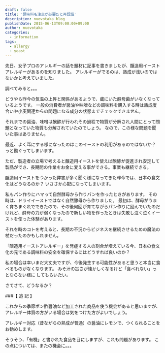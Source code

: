 ```yaml
---
draft: false
title: '調味料も注意が必要だと再認識'
description: nuovotaka blog
publishDate: 2015-06-13T09:00:00+09:00
author: nuovotaka
categories:
  - information
tags:
  - allergy
  - yeast
---
```


先日、女子プロのアレルギーの話を題材に記事を書きましたが、醸造用イーストアレルギーがあるのを知りました。
アレルギーがでるのは、熟成が浅いのではないかと考えていました。

調べてみると。。。

どうやら昨今の気温の上昇と関係があるようで、蔵にいた酵母菌がいなくなっているようです。
一般の消費者が醤油や味噌などの調味料を購入する時は熟成度合いや小麦関連からの問題になる成分の状態までチェックできません。

それまでの醤油、味噌は醗酵が行われその過程で物質が分解され人間にとって問題となっていた物質も分解されていたのでしょう。
なので、この様な問題を聞いた事はありません。

最近、よく耳にする様になったのはこのイーストの利用があるのではないか？
っと勘ぐってしまいます。

ただ、製造者の立場で考えると醸造用イーストを使えば醗酵が促進され安定して製品ができ、長期間の作業をお金に変える事ができる。事業も継続できる。

醸造用イーストをつかった弊害が多く聞く様になってきた昨今では、日本の食文化はどうなるのか？
いささか心配になってしまいます。

私もパン作りにハマって自然酵母から作りパンを作ったときがあります。
その時は、ドライイーストではなく自然酵母から作りました。
最初は、酵母がうまく育ちまぐれでできたので、その後何回が育てながらパン作りに励んでいたのだけれど、酵母の力が弱くなったので新しい物を作ったときは失敗し泣く泣くイーストを使った体験があります。

それを時のコトを考えると、長期の不況からビジネスを継続させるための魔法の杖だったのかもしれません。

「醸造用イーストアレルギー」を発症する人の割合が増えている今、日本の食文化の元である調味料の安全を確保するにはどうすれば良いのか？

私の場合は幸いまだ大丈夫ですが、今後発生する可能性があると思うと本当に食べるものがなくなります。
みそ汁の旨さが懐かしくなるけど「食べれない」っとならない様に してもらいたい。

さてさて、どうなるか？

###【 追 記 】

これからの季節ポン酢醤油など加工された商品を使う機会があると思いますが、アレルギー体質の方がいる場合は気をつけた方がよいでしょう。

アレルギー対応（昔ながらの熟成が普通）の醤油にレモンで、つくられることをお勧めします。

そうそう、「有機」と書かれた食品を目にしますが、これも問題があります。
この点については、またの機会に。。。
